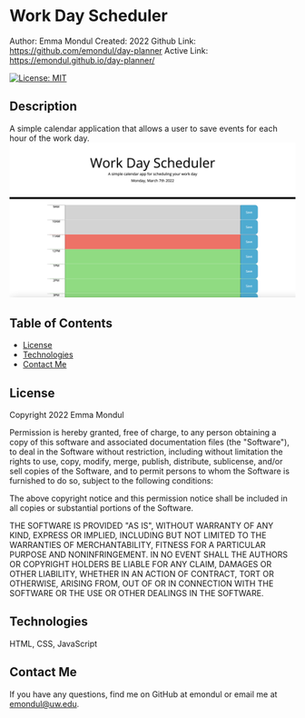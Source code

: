 # Work Day Scheduler

Author: Emma Mondul
Created: 2022
Github Link: https://github.com/emondul/day-planner
Active Link: https://emondul.github.io/day-planner/

[![License: MIT](https://img.shields.io/badge/License-MIT-yellow.svg)](https://opensource.org/licenses/MIT)

## Description

A simple calendar application that allows a user to save events for each hour of the work day.
![screenshot](/dayplanner.png?raw=true "Screenshot")

## Table of Contents

- [License](#license)
- [Technologies](#technologies)
- [Contact Me](#contact-me)

## License

Copyright 2022 Emma Mondul

Permission is hereby granted, free of charge, to any person obtaining a copy of this software and associated documentation files (the "Software"), to deal in the Software without restriction, including without limitation the rights to use, copy, modify, merge, publish, distribute, sublicense, and/or sell copies of the Software, and to permit persons to whom the Software is furnished to do so, subject to the following conditions:

The above copyright notice and this permission notice shall be included in all copies or substantial portions of the Software.

THE SOFTWARE IS PROVIDED "AS IS", WITHOUT WARRANTY OF ANY KIND, EXPRESS OR IMPLIED, INCLUDING BUT NOT LIMITED TO THE WARRANTIES OF MERCHANTABILITY, FITNESS FOR A PARTICULAR PURPOSE AND NONINFRINGEMENT. IN NO EVENT SHALL THE AUTHORS OR COPYRIGHT HOLDERS BE LIABLE FOR ANY CLAIM, DAMAGES OR OTHER LIABILITY, WHETHER IN AN ACTION OF CONTRACT, TORT OR OTHERWISE, ARISING FROM, OUT OF OR IN CONNECTION WITH THE SOFTWARE OR THE USE OR OTHER DEALINGS IN THE SOFTWARE.

## Technologies

HTML, CSS, JavaScript

## Contact Me

If you have any questions, find me on GitHub at emondul or email me at emondul@uw.edu.
